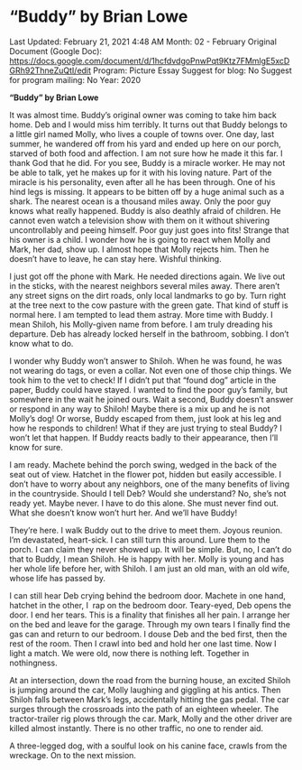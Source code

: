 # “Buddy” by Brian Lowe

Last Updated: February 21, 2021 4:48 AM
Month: 02 - February
Original Document (Google Doc): https://docs.google.com/document/d/1hcfdvdgoPnwPqt9Ktz7FMmlgE5xcDGRh92ThneZuQtI/edit
Program: Picture Essay
Suggest for blog: No
Suggest for program mailing: No
Year: 2020

**“Buddy” by Brian Lowe**

It was almost time. Buddy’s original owner was coming to take him back home. Deb and I would miss him terribly. It turns out that Buddy belongs to a little girl named Molly, who lives a couple of towns over. One day, last summer, he wandered off from his yard and ended up here on our porch, starved of both food and affection. I am not sure how he made it this far. I thank God that he did. For you see, Buddy is a miracle worker. He may not be able to talk, yet he makes up for it with his loving nature. Part of the miracle is his personality, even after all he has been through. One of his hind legs is missing. It appears to be bitten off by a huge animal such as a shark. The nearest ocean is a thousand miles away. Only the poor guy knows what really happened. Buddy is also deathly afraid of children. He cannot even watch a television show with them on it without shivering uncontrollably and peeing himself. Poor guy just goes into fits! Strange that his owner is a child. I wonder how he is going to react when Molly and Mark, her dad, show up. I almost hope that Molly rejects him. Then he doesn’t have to leave, he can stay here. Wishful thinking.

I just got off the phone with Mark. He needed directions again. We live out in the sticks, with the nearest neighbors several miles away. There aren’t any street signs on the dirt roads, only local landmarks to go by. Turn right at the tree next to the cow pasture with the green gate. That kind of stuff is normal here. I am tempted to lead them astray. More time with Buddy. I mean Shiloh, his Molly-given name from before. I am truly dreading his departure. Deb has already locked herself in the bathroom, sobbing. I don’t know what to do.

I wonder why Buddy won’t answer to Shiloh. When he was found, he was not wearing do tags, or even a collar. Not even one of those chip things. We took him to the vet to check! If I didn’t put that “found dog” article in the paper, Buddy could have stayed. I wanted to find the poor guy’s family, but somewhere in the wait he joined ours. Wait a second, Buddy doesn’t answer or respond in any way to Shiloh! Maybe there is a mix up and he is not Molly’s dog! Or worse, Buddy escaped from them, just look at his leg and how he responds to children! What if they are just trying to steal Buddy? I won’t let that happen. If Buddy reacts badly to their appearance, then I’ll know for sure.

I am ready. Machete behind the porch swing, wedged in the back of the seat out of view. Hatchet in the flower pot, hidden but easily accessible. I don’t have to worry about any neighbors, one of the many benefits of living in the countryside. Should I tell Deb? Would she understand? No, she’s not ready yet. Maybe never. I have to do this alone. She must never find out. What she doesn’t know won’t hurt her. And we’ll have Buddy!

They’re here. I walk Buddy out to the drive to meet them. Joyous reunion. I’m devastated, heart-sick. I can still turn this around. Lure them to the porch. I can claim they never showed up. It will be simple. But, no, I can’t do that to Buddy, I mean Shiloh. He is happy with her. Molly is young and has her whole life before her, with Shiloh. I am just an old man, with an old wife, whose life has passed by.

I can still hear Deb crying behind the bedroom door. Machete in one hand, hatchet in the other, I  rap on the bedroom door. Teary-eyed, Deb opens the door. I end her tears. This is a finality that finishes all her pain. I arrange her on the bed and leave for the garage. Through my own tears I finally find the gas can and return to our bedroom. I douse Deb and the bed first, then the rest of the room. Then I crawl into bed and hold her one last time. Now I light a match. We were old, now there is nothing left. Together in nothingness.

At an intersection, down the road from the burning house, an excited Shiloh is jumping around the car, Molly laughing and giggling at his antics. Then Shiloh falls between Mark’s legs, accidentally hitting the gas pedal. The car surges through the crossroads into the path of an eighteen wheeler. The tractor-trailer rig plows through the car. Mark, Molly and the other driver are killed almost instantly. There is no other traffic, no one to render aid.

A three-legged dog, with a soulful look on his canine face, crawls from the wreckage. On to the next mission.